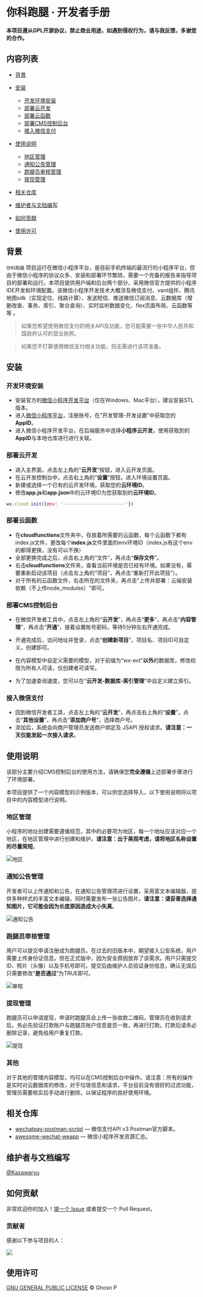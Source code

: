 # 你科跑腿 · 开发者手册

**本项目遵从GPL开源协议，禁止商业用途，如遇到侵权行为，请与我反馈，多谢您的合作。**

## 内容列表

- [背景](#背景)
- [安装](#安装)
  - [开发环境安装](#开发环境安装)
  - [部署云开发](#部署云开发)
  - [部署云函数](#部署云函数)
  - [部署CMS控制后台](#部署CMS控制后台)
  - [接入微信支付](#接入微信支付)

- [使用说明](#使用说明)
  - [地区管理](#地区管理)
  - [通知公告管理](#通知公告管理)
  - [跑腿员审核管理](#跑腿员审核管理)
  - [提现管理](#提现管理)
- [相关仓库](#相关仓库)
- [维护者与文档编写](#维护者与文档编写)
- [如何贡献](#如何贡献)
- [使用许可](#使用许可)

## 背景

`你科跑腿` 项目运行在微信小程序平台，是目前手机终端的最流行的小程序平台，但由于微信小程序的协议众多、安装和部署环节繁琐，需要一个完备的报告来指导项目的部署和运行。本项目提供用户端和后台两个部分，采用微信官方提供的小程序IDE开发和环境配置。该微信小程序开发技术大概涉及微信支付、vant组件、腾讯地图sdk（实现定位、线路计算）、发送短信、推送微信订阅消息、云数据库（增删改查、事务、索引、聚合查询）、实时监听数据变化、flex页面布局、云函数等等 。

> 如果您希望使用微信支付的相关API及功能，您可能需要一张中华人民共和国政府认可的营业执照。

> 如果您不打算使用微信支付相关功能，则无需进行该项准备。

## 安装

### 开发环境安装

- 安装官方的[微信小程序开发平台](https://developers.weixin.qq.com/miniprogram/dev/devtools/download.html)（仅在Windows、Mac平台），建议安装STL版本。
- 进入[微信小程序平台](https://mp.weixin.qq.com)，注册账号，在“开发管理-开发设置”中获取您的**AppID**。
- 进入微信小程序开发平台，在后端服务中选择**小程序云开发**，使用获取到的**AppID**与本地仓库进行进行关联。

### 部署云开发

- 进入主界面，点击左上角的“**云开发**”按钮，进入云开发页面。
- 在云开发控制台中，点击右上角的“**设置**”按钮，进入环境设置页面。
- 新建或选择一个已有的云开发环境，获取您的**云环境ID**。
- 修改**app.js**和**app.json**中的云环境ID为您获取到的**云环境ID**。

```js
wx.cloud.init({env: '-----------------------'})
```

### 部署云函数

- 在**cloudfunctions**文件夹中，存放着所需要的云函数，每个云函数下都有index.js文件，更改每个**index.js**文件里面的env环境ID（index.js有这个env的都得更换，没有可以不换）
- 全部更换完成之后，点击右上角的“文件”，再点击“**保存文件**”。
- 右击**cloudfunctions**文件夹，查看当前环境是否已经有环境。如果没有，需要重新启动该项目（点击左上角的“项目”，再点击“重新打开此项目”）。
- 对于所有的云函数文件，右击所在的文件夹，再点击"上传并部署：云端安装依赖（不上传node_modules）"即可。

### 部署CMS控制后台

- 在微信开发者工具中，点击左上角的“**云开发**”，再点击“**更多**”，再点击“**内容管理**”，再点击“**开通**”，接着设置账号密码，等待5分钟左右开通完成。

- 开通完成后，访问地址并登录，点击“**创建新项目**”，项目名、项目ID可自定义，创建即可。
- 在内容模型中自定义需要的模型，对于前缀为“wx-ext”**以外**的数据库，修改权限为所有人可读，仅创建者可读写。
- 为了加速查询速度，您可以在“**云开发-数据库-索引管理**”中自定义建立索引。

### 接入微信支付

- 回到微信开发者工具，点击左上角的“**云开发**”，再点击右上角的“**设置**”，点击“**其他设置**”，再点击“**添加商户号**”，选择商户号。
- 添加后，系统会向商户管理员发送商户绑定及 JSAPI 授权请求。**请注意：一天仅能发起一次接入请求**。

## 使用说明

该部分主要介绍CMS控制后台的使用方法，请确保您**完全遵循**上述部署步骤进行了环境部署。

本项目提供了一个内容模型的示例版本，可以供您选择导入，以下使用说明将以项目中的内容模型进行说明。

### 地区管理

小程序的地址创建需要遵循规范，其中的必要项为地区，每一个地址应该对应一个地区，在地区管理中进行创建和维护。**请注意：出于美观考虑，请将地区名称设置的尽量简短**。

![地区](images/地区.png)

### 通知公告管理

开发者可以上传通知和公告，在通知公告管理项进行设置，采用富文本编辑器，提供多种样式的丰富文本编辑，同时需要发布一张公告图片。**请注意：请妥善选择通知图片，它可能会因为长度原因造成大小失真**。

![通知公告](images/通知公告.png)

### 跑腿员审核管理

用户可以提交申请注册成为跑腿员。在过去的旧版本中，期望接入公安系统，用户需要上传身份证信息。但在正式版中，因为安全原因放弃了该需求。用户只需提交ID、照片（头像）以及手机号即可。提交后由维护人员验证身份信息，确认无误后只需要修改“**是否通过**”为TRUE即可。

![审核](images/审核.png)

### 提现管理

跑腿员可以申请提现，申请时跑腿员会上传一张收款二维码，管理员在收到请求后，务必先验证打款账户与跑腿员账户信息是否一致，再进行打款。打款后请务必删除记录，避免给用户重复打款。

![提现](images/提现.png)

### 其他

对于其他的管理内容模型，均可以在CMS控制后台中操作。请注意：所有的操作是实时对云数据库的修改，对于垃圾信息和请求，平台目前没有很好的过滤功能，管理员需要核实后手动进行删除，以保证程序的良好使用环境。

## 相关仓库

- [wechatpay-postman-script](https://github.com/wechatpay-apiv3/wechatpay-postman-script) —  微信支付API v3 Postman官方脚本。
- [awesome-wechat-weapp](https://github.com/justjavac/awesome-wechat-weapp) — 微信小程序开发资源汇总。

## 维护者与文档编写

[@Kazawaryu](https://github.com/Kazawaryu)

## 如何贡献

非常欢迎你的加入！[提一个 Issue](https://github.com/Kazawaryu/Nike-Run-Errands-Wechat-Mini-Program/issues) 或者提交一个 Pull Request。

### 贡献者

感谢以下参与项目的人：

<a href="https://github.com/Kazawaryu/Nike-Run-Errands-Wechat-Mini-Program/graphs/contributors">
  <img src="https://contrib.rocks/image?repo=Kazawaryu/Nike-Run-Errands-Wechat-Mini-Program" />
</a>

## 使用许可

[GNU GENERAL PUBLIC LICENSE](https://www.gnu.org/licenses/gpl-3.0.html) © Ghosn P
